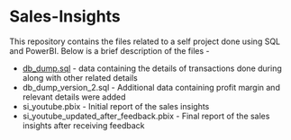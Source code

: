 # Sales-Insights

This repository contains the files related to a self project done using SQL and PowerBI. Below is a brief description of the files -
* [db_dump.sql](db_dump.sql) - data containing the details of transactions done during along with other related details
* db_dump_version_2.sql - Additional data containing profit margin and relevant details were added
* si_youtube.pbix - Initial report of the sales insights
* si_youtube_updated_after_feedback.pbix - Final report of the sales insights after receiving feedback
